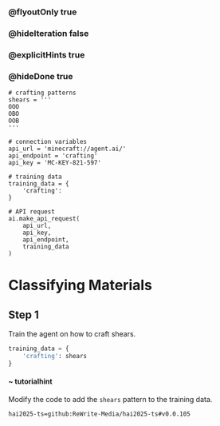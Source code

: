 ### @flyoutOnly true
### @hideIteration false
### @explicitHints true
### @hideDone true

```python-template
# crafting patterns
shears = '''
OOO
OBO
OOB
'''
 
# connection variables
api_url = 'minecraft://agent.ai/'
api_endpoint = 'crafting'
api_key = 'MC-KEY-821-597'
 
# training data
training_data = {
    'crafting': 
}
 
# API request
ai.make_api_request(
    api_url,
    api_key,
    api_endpoint,
    training_data
)
```

# Classifying Materials

## Step 1
Train the agent on how to craft shears.

```python
training_data = {
    'crafting': shears
}
```
#### ~ tutorialhint 
Modify the code to add the `shears` pattern to the training data.


```package
hai2025-ts=github:ReWrite-Media/hai2025-ts#v0.0.105
```

